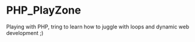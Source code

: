 PHP_PlayZone
============

Playing with PHP, tring to learn how to juggle with loops and dynamic web development ;)
